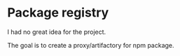 # Package registry

I had no great idea for the project.

The goal is to create a proxy/artifactory for npm package.

